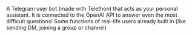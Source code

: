 A Telegram user bot (made with Telethon) that acts as your personal assistant. It is connected to the OpenAI API to answer even the most difficult questions! Some functions of real-life users already built in (like sending DM, joining a group or channel)
